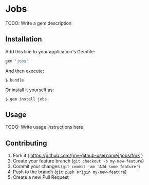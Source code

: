 # Jobs

TODO: Write a gem description

## Installation

Add this line to your application's Gemfile:

```ruby
gem 'jobs'
```

And then execute:

    $ bundle

Or install it yourself as:

    $ gem install jobs

## Usage

TODO: Write usage instructions here

## Contributing

1. Fork it ( https://github.com/[my-github-username]/jobs/fork )
2. Create your feature branch (`git checkout -b my-new-feature`)
3. Commit your changes (`git commit -am 'Add some feature'`)
4. Push to the branch (`git push origin my-new-feature`)
5. Create a new Pull Request
